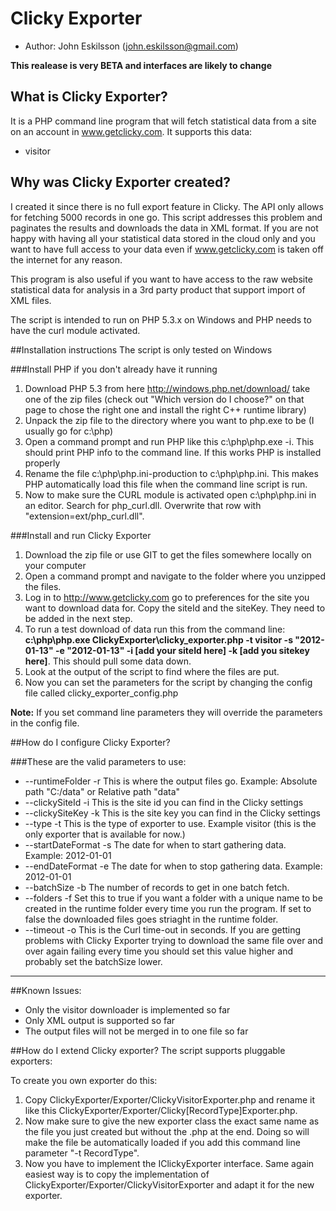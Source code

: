 


# Clicky Exporter

* Author:   John Eskilsson (<john.eskilsson@gmail.com>)


**This realease is very BETA and interfaces are likely to change**

## What is Clicky Exporter?
It is a PHP command line program that will fetch statistical data from a site on an account in www.getclicky.com.
It supports this data:

* visitor

## Why was Clicky Exporter created?
I created it since there is no full export feature in Clicky. The API only
allows for fetching 5000 records in one go. This script addresses this problem
and paginates the results and downloads the data in XML format.
If you are not happy with having all your statistical data stored in the cloud only and you want to have full 
access to your data even if www.getclicky.com is taken off the internet for any reason.

This program is also useful if you want to have access to the raw website statistical data for analysis in a 3rd party product that support import of XML files.

The script is intended to run on PHP 5.3.x on Windows and PHP needs to have the curl module activated.

##Installation instructions
The script is only tested on Windows

###Install PHP if you don't already have it running

1. Download PHP 5.3 from here <http://windows.php.net/download/> take one of the zip files (check out "Which version do I choose?" on that page to chose the right one and install the right C++ runtime library)
1. Unpack the zip file to the directory where you want to php.exe to be (I usually go for c:\php\)
1. Open a command prompt and run PHP like this c:\php\php.exe -i. This should print PHP info to the command line. If this works PHP is installed properly
1. Rename the file c:\php\php.ini-production to c:\php\php.ini. This makes PHP automatically load this file when the command line script is run.
1. Now to make sure the CURL module is activated open c:\php\php.ini in an editor. Search for php_curl.dll. Overwrite that row with "extension=ext/php_curl.dll".

###Install and run Clicky Exporter

1. Download  the zip file or use GIT to get the files somewhere locally on your computer
1. Open a command prompt and navigate to the folder where you unzipped the files.
1. Log in to <http://www.getclicky.com> go to preferences for the site you want to download data for. Copy the siteId and the siteKey. They need to be added in the next step.
1. To run a test download of data run this from the command line: __**c:\php\php.exe ClickyExporter\clicky_exporter.php -t visitor -s "2012-01-13" -e "2012-01-13" -i [add your siteId here] -k [add you sitekey here]**__. This should pull some data down.
1. Look at the output of the script to find where the files are put.
1. Now you can set the parameters for the script by changing the config file called clicky_exporter_config.php

**Note:** If you set command line parameters they will override the parameters in the config file.

##How do I configure Clicky Exporter?


###These are the valid parameters to use:
* --runtimeFolder -r			This is where the output files go. Example: Absolute path "C:/data" or Relative path "data"
* --clickySiteId -i				This is the site id you can find in the Clicky settings
* --clickySiteKey -k			This is the site key you can find in the Clicky settings
* --type -t								This is the type of exporter to use. Example visitor (this is the only exporter that is available for now.)
* --startDateFormat -s		The date for when to start gathering data. Example: 2012-01-01
* --endDateFormat -e			The date for when to stop gathering data. Example: 2012-01-01
* --batchSize -b					The number of records to get in one batch fetch.
* --folders	-f						Set this to true if you want a folder with a unique name to be created in the runtime folder every time you run the program. If set to false the downloaded files goes striaght in the runtime folder.
* --timeout -o						This is the Curl time-out in seconds. If you are getting problems with Clicky Exporter trying to download the same file over and over again failing every time you should set this value higher and probably set the batchSize lower.

-------------------------------------------

##Known Issues:

* Only the visitor downloader is implemented so far
* Only XML output is supported so far
* The output files will not be merged in to one file so far


##How do I extend Clicky exporter?
The script supports pluggable exporters:

To create you own exporter do this:

1. Copy ClickyExporter/Exporter/ClickyVisitorExporter.php and rename it like this ClickyExporter/Exporter/Clicky[RecordType]Exporter.php.
1. Now make sure to give the new exporter class the exact same name as the file you just created but without the .php at the end. 
Doing so will make the file be automatically loaded if you add this command line parameter "-t RecordType".
1. Now you have to implement the IClickyExporter interface. Same again easiest way is to copy the implementation of ClickyExporter/Exporter/ClickyVisitorExporter and adapt it for the new exporter.
